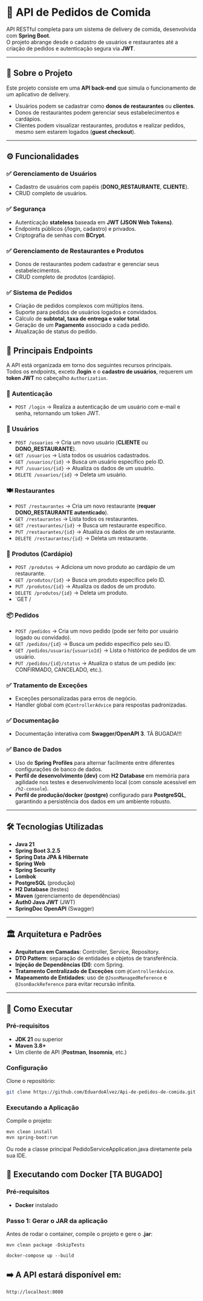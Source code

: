 # 🍔 API de Pedidos de Comida

API RESTful completa para um sistema de delivery de comida, desenvolvida com **Spring Boot**.  
O projeto abrange desde o cadastro de usuários e restaurantes até a criação de pedidos e autenticação segura via **JWT**.

---

## 📌 Sobre o Projeto
Este projeto consiste em uma **API back-end** que simula o funcionamento de um aplicativo de delivery.  

- Usuários podem se cadastrar como **donos de restaurantes** ou **clientes**.  
- Donos de restaurantes podem gerenciar seus estabelecimentos e cardápios.  
- Clientes podem visualizar restaurantes, produtos e realizar pedidos, mesmo sem estarem logados (**guest checkout**).

---

## ⚙️ Funcionalidades

### ✅ Gerenciamento de Usuários
- Cadastro de usuários com papéis (**DONO_RESTAURANTE**, **CLIENTE**).  
- CRUD completo de usuários.  

### ✅ Segurança
- Autenticação **stateless** baseada em **JWT (JSON Web Tokens)**.  
- Endpoints públicos (/login, cadastro) e privados.  
- Criptografia de senhas com **BCrypt**.  

### ✅ Gerenciamento de Restaurantes e Produtos
- Donos de restaurantes podem cadastrar e gerenciar seus estabelecimentos.  
- CRUD completo de produtos (cardápio).  

### ✅ Sistema de Pedidos
- Criação de pedidos complexos com múltiplos itens.  
- Suporte para pedidos de usuários logados e convidados.  
- Cálculo de **subtotal, taxa de entrega e valor total**.  
- Geração de um **Pagamento** associado a cada pedido.  
- Atualização de status do pedido.

## 🔑 Principais Endpoints

A API está organizada em torno dos seguintes recursos principais.  
Todos os endpoints, exceto **/login** e o **cadastro de usuários**, requerem um **token JWT** no cabeçalho `Authorization`.

### 🔐 Autenticação
- `POST /login` → Realiza a autenticação de um usuário com e-mail e senha, retornando um token JWT.  

### 👤 Usuários
- `POST /usuarios` → Cria um novo usuário (**CLIENTE** ou **DONO_RESTAURANTE**).  
- `GET /usuarios` → Lista todos os usuários cadastrados.  
- `GET /usuarios/{id}` → Busca um usuário específico pelo ID.  
- `PUT /usuarios/{id}` → Atualiza os dados de um usuário.  
- `DELETE /usuarios/{id}` → Deleta um usuário.  

### 🍽️ Restaurantes
- `POST /restaurantes` → Cria um novo restaurante (**requer DONO_RESTAURANTE autenticado**).  
- `GET /restaurantes` → Lista todos os restaurantes.  
- `GET /restaurantes/{id}` → Busca um restaurante específico.  
- `PUT /restaurantes/{id}` → Atualiza os dados de um restaurante.  
- `DELETE /restaurantes/{id}` → Deleta um restaurante.  

### 🛒 Produtos (Cardápio)
- `POST /produtos` → Adiciona um novo produto ao cardápio de um restaurante.  
- `GET /produtos/{id}` → Busca um produto específico pelo ID.  
- `PUT /produtos/{id}` → Atualiza os dados de um produto.  
- `DELETE /produtos/{id}` → Deleta um produto.  
- `GET /

### 📦 Pedidos
- `POST /pedidos` → Cria um novo pedido (pode ser feito por usuário logado ou convidado).  
- `GET /pedidos/{id}` → Busca um pedido específico pelo seu ID.  
- `GET /pedidos/usuario/{usuarioId}` → Lista o histórico de pedidos de um usuário.  
- `PUT /pedidos/{id}/status` → Atualiza o status de um pedido (ex: CONFIRMADO, CANCELADO, etc.).  



### ✅ Tratamento de Exceções
- Exceções personalizadas para erros de negócio.  
- Handler global com `@ControllerAdvice` para respostas padronizadas.  

### ✅ Documentação
- Documentação interativa com **Swagger/OpenAPI 3**.  TÁ BUGADA!!!

### ✅ Banco de Dados
- Uso de **Spring Profiles** para alternar facilmente entre diferentes configurações de banco de dados.  
- **Perfil de desenvolvimento (dev)** com **H2 Database** em memória para agilidade nos testes e desenvolvimento local (com console acessível em `/h2-console`).  
- **Perfil de produção/docker (postgre)** configurado para **PostgreSQL**, garantindo a persistência dos dados em um ambiente robusto.  

---

## 🛠 Tecnologias Utilizadas
- **Java 21**  
- **Spring Boot 3.2.5**  
- **Spring Data JPA & Hibernate**  
- **Spring Web**  
- **Spring Security**  
- **Lombok**  
- **PostgreSQL** (produção)  
- **H2 Database** (testes)  
- **Maven** (gerenciamento de dependências)  
- **Auth0 Java JWT** (JWT)  
- **SpringDoc OpenAPI** (Swagger)  

---

## 🏛 Arquitetura e Padrões
- **Arquitetura em Camadas**: Controller, Service, Repository.  
- **DTO Pattern**: separação de entidades e objetos de transferência.  
- **Injeção de Dependências (DI)**: com Spring.  
- **Tratamento Centralizado de Exceções** com `@ControllerAdvice`.  
- **Mapeamento de Entidades**: uso de `@JsonManagedReference` e `@JsonBackReference` para evitar recursão infinita.  

---

## 🚀 Como Executar

### Pré-requisitos
- **JDK 21** ou superior  
- **Maven 3.8+**  
- Um cliente de API (**Postman**, **Insomnia**, etc.)  

### Configuração
Clone o repositório:
```bash
git clone https://github.com/EduardoAlvez/Api-de-pedidos-de-comida.git
```
### Executando a Aplicação

Compile o projeto:
```bash
mvn clean install
mvn spring-boot:run
```
Ou rode a classe principal PedidoServiceApplication.java diretamente pela sua IDE.

## 🐳 Executando com Docker [TA BUGADO]

### Pré-requisitos
- **Docker** instalado  

### Passo 1: Gerar o JAR da aplicação
Antes de rodar o container, compile o projeto e gere o **.jar**:
```
mvn clean package -DskipTests

docker-compose up --build
```
## ➡️ A API estará disponível em: 
```
http://localhost:8080
```
